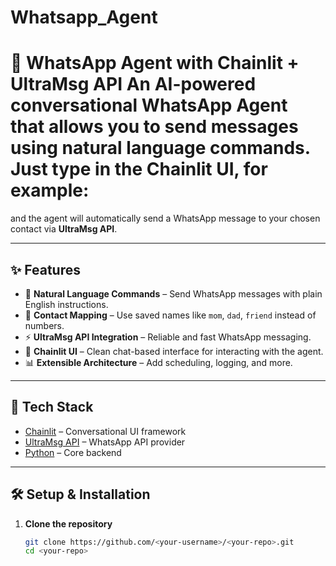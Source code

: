 # Whatsapp_Agent
# 🤖 WhatsApp Agent with Chainlit + UltraMsg API  An **AI-powered conversational WhatsApp Agent** that allows you to send messages using **natural language commands**.   Just type in the Chainlit UI, for example:



and the agent will automatically send a WhatsApp message to your chosen contact via **UltraMsg API**.  

---

## ✨ Features
- 📝 **Natural Language Commands** – Send WhatsApp messages with plain English instructions.
- 🔐 **Contact Mapping** – Use saved names like `mom`, `dad`, `friend` instead of numbers.
- ⚡ **UltraMsg API Integration** – Reliable and fast WhatsApp messaging.
- 🎨 **Chainlit UI** – Clean chat-based interface for interacting with the agent.
- 📊 **Extensible Architecture** – Add scheduling, logging, and more.

---

## 🚀 Tech Stack
- [Chainlit](https://docs.chainlit.io/) – Conversational UI framework  
- [UltraMsg API](https://ultramsg.com/) – WhatsApp API provider  
- [Python](https://www.python.org/) – Core backend  

---

## 🛠️ Setup & Installation
1. **Clone the repository**
   ```bash
   git clone https://github.com/<your-username>/<your-repo>.git
   cd <your-repo>
